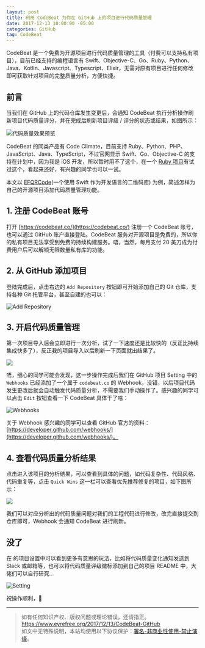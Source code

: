 ```yaml
---
layout: post
title: 利用 CodeBeat 为你在 GitHub 上的项目进行代码质量管理
date: 2017-12-13 10:00:00 -05:00
categories: GitHub
tag: CodeBeat
---
```


CodeBeat 是一个免费为开源项目进行代码质量管理的工具（付费可以支持私有项目），目前已经支持的编程语言有 Swift、Objective-C、Go、Ruby、Python、Java、Kotlin、Javascript、Typescript、Elixir，无需对原有项目进行任何修改即可获取针对项目的完整质量分析，方便快捷。

## 前言

当我们在 GitHub 上的代码仓库发生变更后，会通知 CodeBeat 执行分析操作刷新项目代码质量评分，并在完成后刷新项目评级 / 评分的状态或结果，如图所示：

![代码质量效果预览](https://user-gold-cdn.xitu.io/2017/12/13/1604ec0b248e6fda?w=1184&h=673&f=png&s=98888)

CodeBeat 的同类产品有 Code Climate，目前支持 Ruby、Python、PHP、JavaScript、Java、TypeScript，不过官网显示
 Swift、Go、Objective-C 的支持在计划中，因为我是 iOS 开发，所以暂时用不了这个，在一个 [Ruby 项目](https://github.com/BigKeeper/bigstash)有试过这个，看起来还好，有兴趣的同学也可以一试。

本文以 [EFQRCode](https://github.com/EyreFree/EFQRCode)(一个使用 Swift 作为开发语言的二维码库) 为例，简述怎样为自己的开源项目添加代码质量管理功能。

## 1. 注册 CodeBeat 账号

打开 [https://codebeat.co/](https://codebeat.co/) 注册一个 CodeBeat 账号，也可以通过 GitHub 账户直接登陆。CodeBeat 服务对开源项目是免费的，所以你的私有项目无法享受到免费的持续构建服务。唔，当然，每月支付 20 美刀成为付费用户后可以解锁无限数量私有库的功能。

## 2. 从 GitHub 添加项目

登陆完成后，点击右边的 `Add Repository` 按钮即可开始添加自己的 Git 仓库，支持各种 Git 托管平台，甚至自建的也可以：

![Add Repository](https://user-gold-cdn.xitu.io/2017/12/13/1604ec0b27e29b81?w=1168&h=411&f=png&s=35896)

## 3. 开启代码质量管理

第一次项目导入后会立即进行一次分析，试了一下速度还是比较快的（反正比持续集成快多了），反正我的项目导入以后刷新一下页面就出结果了。

![](https://user-gold-cdn.xitu.io/2017/12/13/1604ec0b27f26013?w=1145&h=493&f=png&s=54810)

唔，细心的同学可能会发现，这一步操作完成后我们在 GitHub 项目 Setting 中的 `Webhooks` 已经添加了一个属于 `codebeat.co` 的 Webhook，没错，以后项目代码发生更改后就会自动触发代码质量分析，不需要我们手动操作了。感兴趣的同学可以点击 `Edit` 按钮查看一下 CodeBeat 具体干了啥：

![Webhooks](https://user-gold-cdn.xitu.io/2017/12/13/1604ec0b294a4d04?w=916&h=360&f=png&s=77638)

关于 Webhook 感兴趣的同学可以查看 GitHub 官方的资料：[https://developer.github.com/webhooks/](https://developer.github.com/webhooks/)。

## 4. 查看代码质量分析结果

点击进入该项目的分析结果，可以查看到具体的问题，如代码复杂性、代码风格、代码重复等，点击 `Quick Wins` 这一栏可以查看优先推荐修复的项目，如下图所示：

![](https://user-gold-cdn.xitu.io/2017/12/13/1604ec0b2da5c683?w=1162&h=401&f=png&s=70133)

我们可以对应分析出的代码质量问题对我们的工程代码进行修改，改完直接提交到仓库即可，Webhook 会通知 CodeBeat 进行刷新。

## 没了

在  的项目设置中可以看到更多有意思的玩法，比如将代码质量变化通知发送到 Slack 或邮箱等，也可以将代码质量评级徽标添加到自己的项目 README 中，大佬们可以自行研究...

![Setting](https://user-gold-cdn.xitu.io/2017/12/13/1604ec0b2d2ad569?w=1148&h=340&f=png&s=35402)

祝操作顺利，🌈

---

> 如有任何知识产权、版权问题或理论错误，还请指正。   
> https://www.eyrefree.org/2017/12/13/CodeBeat-GitHub   
> 如文中无特殊说明，本站均使用以下协议保护：[署名-非商业性使用-禁止演绎](http://creativecommons.org/licenses/by-nc-nd/3.0/cn/)。   
